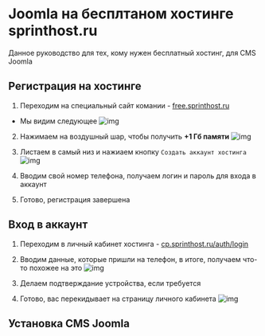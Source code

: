 # Joomla на бесплтаном хостинге sprinthost.ru

Данное руководство для тех, кому нужен бесплатный хостинг, для CMS Joomla

## Регистрация на хостинге
1. Переходим на специальный сайт комании - [free.sprinthost.ru](https://free.sprinthost.ru/)

- Мы видим следующее
![img](https://s8.hostingkartinok.com/uploads/images/2020/03/53a763516c60ccba2914c43da61dcb7a.png)

2. Нажимаем на воздушный шар, чтобы получить **+1 Гб памяти**
![img](https://s8.hostingkartinok.com/uploads/images/2020/03/e391dcaf422849e62f24536bef24048f.png)

3. Листаем в самый низ и нажиаем кнопку `Создать аккаунт хостинга`
![img](https://s8.hostingkartinok.com/uploads/images/2020/03/a4a3f77335403e360ad6f4859de05364.png)

4. Вводим свой номер телефона, получаем логин и пароль для входа в аккаунт
5. Готово, регистрация завершена

## Вход в аккаунт
1. Переходим в личный кабинет хостинга - [cp.sprinthost.ru/auth/login](https://cp.sprinthost.ru/auth/login)

2. Вводим данные, которые пришли на телефон, в итоге, получаем что-то похожее на это
![img](https://s8.hostingkartinok.com/uploads/images/2020/03/af26625e2ba1d29b853e7606cab8fde4.png)

3. Делаем подтверждание устройства, если требуется

4. Готово, вас перекидывает на страницу личного кабинета
![img](https://s8.hostingkartinok.com/uploads/images/2020/03/aaedd72bfa2c6fb98303e4c5cf8cad04.png)

## Установка CMS Joomla
